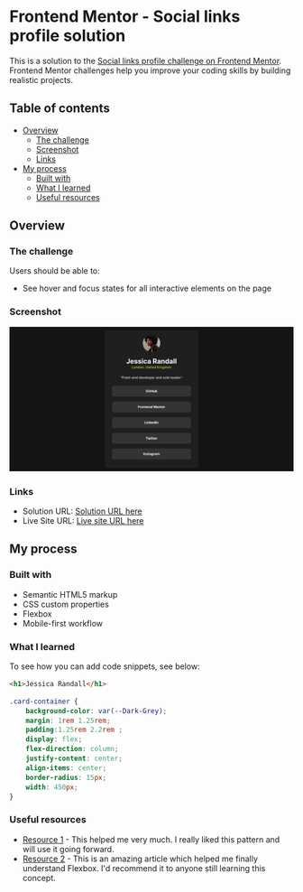 # Frontend Mentor - Social links profile solution

This is a solution to the [Social links profile challenge on Frontend Mentor](https://www.frontendmentor.io/challenges/social-links-profile-UG32l9m6dQ). Frontend Mentor challenges help you improve your coding skills by building realistic projects. 

## Table of contents

- [Overview](#overview)
  - [The challenge](#the-challenge)
  - [Screenshot](#screenshot)
  - [Links](#links)
- [My process](#my-process)
  - [Built with](#built-with)
  - [What I learned](#what-i-learned)
  - [Useful resources](#useful-resources)


## Overview

### The challenge

Users should be able to:

- See hover and focus states for all interactive elements on the page

### Screenshot

![image](./screenshot/profile.png)


### Links

- Solution URL: [Solution URL here](https://github.com/Karan551/Social_profile_card)
- Live Site URL: [Live site URL here](https://karan551.github.io/Social_profile_card/)

## My process

### Built with

- Semantic HTML5 markup
- CSS custom properties
- Flexbox
- Mobile-first workflow


### What I learned


To see how you can add code snippets, see below:

```html
<h1>Jessica Randall</h1>
```



```css
.card-container {
    background-color: var(--Dark-Grey);
    margin: 1rem 1.25rem;
    padding:1.25rem 2.2rem ;
    display: flex;
    flex-direction: column;
    justify-content: center;
    align-items: center;
    border-radius: 15px;
    width: 450px;
}
```

### Useful resources

- [ Resource 1](https://developer.mozilla.org/en-US/docs/Learn/CSS/CSS_layout/Flexbox) - This helped me very much. I really liked this pattern and will use it going forward.
- [Resource 2](https://css-tricks.com/snippets/css/a-guide-to-flexbox/) - This is an amazing article which helped me finally understand Flexbox. I'd recommend it to anyone still learning this concept.


